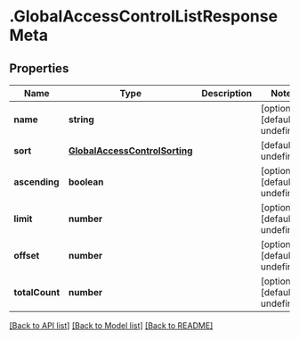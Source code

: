 # .GlobalAccessControlListResponseMeta

## Properties

Name | Type | Description | Notes
------------ | ------------- | ------------- | -------------
**name** | **string** |  | [optional] [default to undefined]
**sort** | [**GlobalAccessControlSorting**](GlobalAccessControlSorting.md) |  | [default to undefined]
**ascending** | **boolean** |  | [optional] [default to undefined]
**limit** | **number** |  | [optional] [default to undefined]
**offset** | **number** |  | [optional] [default to undefined]
**totalCount** | **number** |  | [optional] [default to undefined]


[[Back to API list]](../README.md#documentation-for-api-endpoints) [[Back to Model list]](../README.md#documentation-for-models) [[Back to README]](../README.md)
